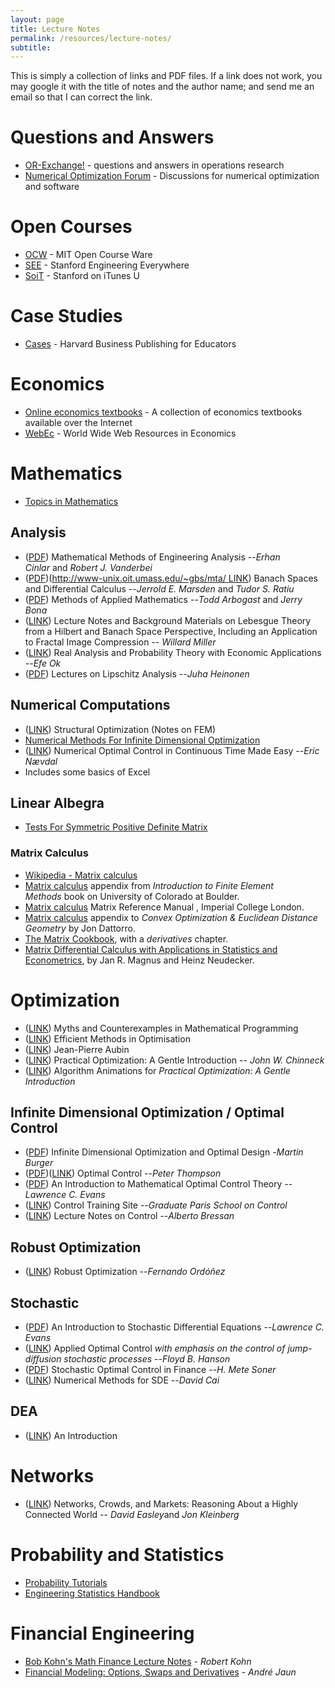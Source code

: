 ```yaml
---
layout: page
title: Lecture Notes
permalink: /resources/lecture-notes/
subtitle:
---
```



This is simply a collection of links and PDF files. If a link does not work, you may google it with the title of notes and the author name; and send me an email so that I can correct the link.
<div></div>
<h1>Questions and Answers</h1>
<ul>
	<li><a title="" href="http://www.or-exchange.com/" rel="nofollow">OR-Exchange!</a> - questions and answers in operations research</li>
	<li><a title="" href="http://forum.openopt.org/" rel="nofollow">Numerical Optimization Forum</a> - Discussions for numerical optimization and software</li>
</ul>
<div></div>
<h1>Open Courses</h1>
<ul>
	<li><a title="" href="http://ocw.mit.edu/" rel="nofollow">OCW</a> - MIT Open Course Ware</li>
	<li><a title="" href="http://see.stanford.edu/see/courses.aspx" rel="nofollow">SEE</a> - Stanford Engineering Everywhere</li>
	<li><a title="" href="http://itunes.stanford.edu/" rel="nofollow">SoiT</a> - Stanford on iTunes U</li>
</ul>
<div></div>
<h1>Case Studies</h1>
<ul>
	<li><a title="" href="http://hbsp.harvard.edu/product/cases" rel="nofollow">Cases</a> - Harvard Business Publishing for Educators</li>
</ul>
<div></div>
<h1>Economics</h1>
<ul>
	<li><a title="" href="http://www.oswego.edu/~economic/newbooks.htm" rel="nofollow">Online economics textbooks</a> - A collection of economics textbooks available over the Internet</li>
	<li><a title="" href="http://www.helsinki.fi/WebEc/WebEc.html" rel="nofollow">WebEc</a> - World Wide Web Resources in Economics</li>
</ul>
<div></div>
<h1>Mathematics</h1>
<ul>
	<li><a title="" href="http://archives.math.utk.edu/topics" rel="nofollow">Topics in Mathematics</a></li>
</ul>
<div></div>
<h2>Analysis</h2>
<ul>
	<li>(<a title="" href="http://www.sor.princeton.edu/~rvdb/506book/book.pdf" rel="nofollow">PDF</a>) Mathematical Methods of Engineering Analysis --<em>Erhan Cinlar</em> and <em>Robert J. Vanderbei</em></li>
	<li>(<a title="" href="http://www-unix.oit.umass.edu/~gbs/mta/MTA_Ch2_1-9-01.pdf" rel="nofollow">PDF</a>)(<a title="" href="http://www-unix.oit.umass.edu/~gbs/mta/%20LINK" rel="nofollow">http://www-unix.oit.umass.edu/~gbs/mta/ LINK</a>) Banach Spaces and Differential Calculus --<em>Jerrold E. Marsden</em> and <em>Tudor S. Ratiu</em></li>
	<li>(<a title="" href="https://web.ma.utexas.edu/users/arbogast/appMath08c.pdf" rel="nofollow">PDF</a>) Methods of Applied Mathematics --<em>Todd Arbogast</em> and <em>Jerry Bona</em></li>
	<li>(<a title="" href="http://www.ima.umn.edu/~miller/" rel="nofollow">LINK</a>) Lecture Notes and Background Materials on Lebesgue Theory from a Hilbert and Banach Space Perspective, Including an Application to Fractal Image Compression --<em> Willard Miller</em></li>
	<li>(<a title="" href="http://homepages.nyu.edu/~eo1/books.html" rel="nofollow">LINK</a>) Real Analysis and Probability Theory with Economic Applications --<em>Efe Ok</em></li>
	<li>(<a title="" href="http://www.math.jyu.fi/research/reports/rep100.pdf" rel="nofollow">PDF</a>) Lectures on Lipschitz Analysis --<em>Juha Heinonen</em></li>
</ul>
<div></div>
<h2>Numerical Computations</h2>
<ul>
	<li>(<a title="" href="http://www.devdept.com/" rel="nofollow">LINK</a>) Structural Optimization (Notes on FEM)</li>
	<li><a href="http://www.chkwon.net/pmwiki/Main/NumericalMethodsForInfiniteDimensionalOptimization">Numerical Methods For Infinite Dimensional Optimization</a></li>
	<li>(<a title="" href="http://www.economics.ltsn.ac.uk/cheer/ch15_1/naevdal.htm" rel="nofollow">LINK</a>) Numerical Optimal Control in Continuous Time Made Easy --<em>Eric Nævdal</em></li>
	<li>Includes some basics of Excel</li>
</ul>
<div></div>
<h2>Linear Albegra</h2>
<ul>
	<li><a title="" href="http://www.chkwon.net/pmwiki/uploads/Main/psd_test.png" rel="nofollow">Tests For Symmetric Positive Definite Matrix</a></li>
</ul>
<div></div>
<h3>Matrix Calculus</h3>
<ul>
	<li><a title="" href="http://en.wikipedia.org/wiki/Matrix_differentiation" rel="nofollow">Wikipedia - Matrix calculus</a></li>
	<li><a title="" href="http://caswww.colorado.edu/courses.d/IFEM.d/IFEM.AppD.d/IFEM.AppD.pdf" rel="nofollow">Matrix calculus</a> appendix from <em>Introduction to Finite Element Methods</em> book on University of Colorado at Boulder.</li>
	<li><a title="" href="http://www.ee.ic.ac.uk/hp/staff/dmb/matrix/calculus.html" rel="nofollow">Matrix calculus</a> Matrix Reference Manual , Imperial College London.</li>
	<li><a title="" href="http://www.stanford.edu/~dattorro/matrixcalc.pdf" rel="nofollow">Matrix calculus</a> appendix to <em>Convex Optimization &amp; Euclidean Distance Geometry</em> by Jon Dattorro.</li>
	<li><a title="" href="http://www.imm.dtu.dk/pubdb/views/edoc_download.php/3274/pdf/imm3274.pdf" rel="nofollow">The Matrix Cookbook</a>, with a <em>derivatives</em> chapter.</li>
	<li><a title="" href="http://www.amazon.com/gp/product/047198633X" rel="nofollow">Matrix Differential Calculus with Applications in Statistics and Econometrics</a>, by Jan R. Magnus and Heinz Neudecker.</li>
</ul>
<div></div>
<h1>Optimization</h1>
<ul>
	<li>(<a title="" href="http://glossary.computing.society.informs.org/index.php?page=myths.html" rel="nofollow">LINK</a>) Myths and Counterexamples in Mathematical Programming</li>
	<li>(<a title="" href="http://www-lmc.imag.fr/lmc-sms/Anatoli.Iouditski/teaching/optim_dea.htm" rel="nofollow">LINK</a>) Efficient Methods in Optimisation</li>
	<li>(<a title="" href="http://www.crea.polytechnique.fr/personnels/fiches/aubin/" rel="nofollow">LINK</a>) Jean-Pierre Aubin
<div></div></li>
	<li>(<a title="" href="http://www.sce.carleton.ca/faculty/chinneck/po.html" rel="nofollow">LINK</a>) Practical Optimization: A Gentle Introduction -- <em>John W. Chinneck</em></li>
	<li>(<a title="" href="http://optlab-server.sce.carleton.ca/POAnimations2007/Default.html" rel="nofollow">LINK</a>) Algorithm Animations for <em>Practical Optimization: A Gentle Introduction</em></li>
</ul>
<div></div>
<h2>Infinite Dimensional Optimization / Optimal Control</h2>
<ul>
	<li>(<a title="" href="http://www.indmath.uni-linz.ac.at/people/burger/teaching/OptimalDesign/LectureNotes_Design.pdf" rel="nofollow">PDF</a>) Infinite Dimensional Optimization and Optimal Design -<em>Martin Burger</em></li>
	<li>(<a title="" href="http://www.fiu.edu/~thompsop/modeling/modeling_chapter2.pdf" rel="nofollow">PDF</a>)(<a title="" href="http://www.fiu.edu/~thompsop/modeling/" rel="nofollow">LINK</a>) Optimal Control --<em>Peter Thompson</em></li>
	<li>(<a title="" href="http://math.berkeley.edu/~evans/control.course.pdf" rel="nofollow">PDF</a>) An Introduction to Mathematical Optimal Control Theory --<em>Lawrence C. Evans</em></li>
	<li>(<a title="" href="http://www.lss.supelec.fr/~loria/FAP2005/Program/index.html" rel="nofollow">LINK</a>) Control Training Site --<em>Graduate Paris School on Control</em></li>
	<li>(<a title="" href="http://www.math.psu.edu/bressan/" rel="nofollow">LINK</a>) Lecture Notes on Control --<em>Alberto Bressan</em></li>
</ul>
<div></div>
<h2>Robust Optimization</h2>
<ul>
	<li>(<a title="" href="http://illposed.usc.edu/~fordon/robopt04/" rel="nofollow">LINK</a>) Robust Optimization --<em>Fernando Ordóñez</em></li>
</ul>
<div></div>
<h2>Stochastic</h2>
<ul>
	<li>(<a title="" href="http://math.berkeley.edu/~evans/SDE.course.pdf" rel="nofollow">PDF</a>) An Introduction to Stochastic Differential Equations --<em>Lawrence C. Evans</em></li>
	<li>(<a title="" href="http://www.math.uic.edu/~hanson/math574/" rel="nofollow">LINK</a>) Applied Optimal Control <em>with emphasis on the control of jump-diffusion stochastic processes</em> --<em>Floyd B. Hanson</em></li>
	<li>(<a title="" href="http://home.ku.edu.tr/~msoner/pisa.pdf" rel="nofollow">PDF</a>) Stochastic Optimal Control in Finance --<em>H. Mete Soner</em></li>
	<li>(<a title="" href="http://www.math.nyu.edu/~cai/Courses/Derivatives/" rel="nofollow">LINK</a>) Numerical Methods for SDE --<em>David Cai</em></li>
</ul>
<div></div>
<h2>DEA</h2>
<ul>
	<li>(<a title="" href="http://www.emp.pdx.edu/dea/homedea.html" rel="nofollow">LINK</a>) An Introduction</li>
</ul>
<div></div>
<h1>Networks</h1>
<ul>
	<li>(<a title="" href="http://www.cs.cornell.edu/home/kleinber/networks-book/" rel="nofollow">LINK</a>) Networks, Crowds, and Markets: Reasoning About a Highly Connected World -- <em>David Easley</em>and <em>Jon Kleinberg</em></li>
</ul>
<div></div>
<h1>Probability and Statistics</h1>
<ul>
	<li><a title="" href="http://www.probability.net/" rel="nofollow">Probability Tutorials</a></li>
	<li><a title="" href="http://www.itl.nist.gov/div898/handbook/index.htm" rel="nofollow">Engineering Statistics Handbook</a></li>
</ul>
<div></div>
<h1>Financial Engineering</h1>
<ul>
	<li><a title="" href="http://www.math.nyu.edu/faculty/kohn/math-finance-lecture-notes.html" rel="nofollow">Bob Kohn's Math Finance Lecture Notes</a> - <em>Robert Kohn</em></li>
	<li><a title="" href="http://www.lifelong-learners.com/opt/SYL/" rel="nofollow">Financial Modeling: Options, Swaps and Derivatives</a> - <em>André Jaun</em></li>
</ul>
